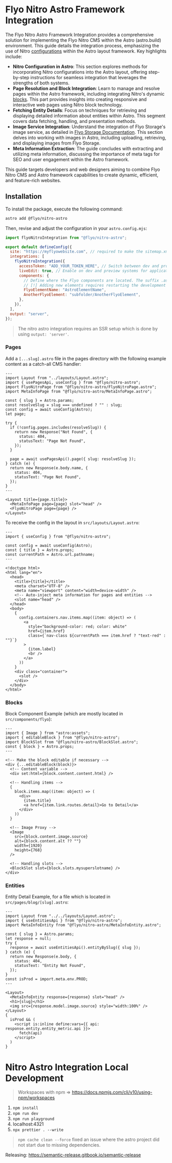 # Flyo Nitro Astro Framework Integration

The Flyo Nitro Astro Framework Integration provides a comprehensive solution for implementing the Flyo Nitro CMS within the Astro (astro.build) environment. This guide details the integration process, emphasizing the use of Nitro [configurations](https://dev.flyo.cloud/dev/nitro/#die-grundlagen-von-nitro) within the Astro layout framework. Key highlights include:

- **Nitro Configuration in Astro**: This section explores methods for incorporating Nitro configurations into the Astro layout, offering step-by-step instructions for seamless integration that leverages the strengths of both systems.
- **Page Resolution and Block Integration**: Learn to manage and resolve pages within the Astro framework, including integrating Nitro's dynamic [blocks](https://dev.flyo.cloud/dev/nitro/block.html). This part provides insights into creating responsive and interactive web pages using Nitro block technology.
- **Fetching Entity Details**: Focus on techniques for retrieving and displaying detailed information about entities within Astro. This segment covers data fetching, handling, and presentation methods.
- **Image Service Integration**: Understand the integration of Flyo Storage's image service, as detailed in [Flyo Storage Documentation](https://dev.flyo.cloud/dev/infos/images.html). This section delves into working with images in Astro, including uploading, retrieving, and displaying images from Flyo Storage.
- **Meta Information Extraction**: The guide concludes with extracting and utilizing meta information, discussing the importance of meta tags for SEO and user engagement within the Astro framework.

This guide targets developers and web designers aiming to combine Flyo Nitro CMS and Astro framework capabilities to create dynamic, efficient, and feature-rich websites.

## Installation

To install the package, execute the following command:

```bash
astro add @flyo/nitro-astro
```

Then, revise and adjust the configuration in your `astro.config.mjs`:

```js
import flyoNitroIntegration from "@flyo/nitro-astro";

export default defineConfig({
  site: "https://myflyowebsite.com", // required to make the sitemap.xml work
  integrations: [
    flyoNitroIntegration({
      accessToken: "ADD_YOUR_TOKEN_HERE", // Switch between dev and prod tokens depending on the environment
      liveEdit: true, // Enable on dev and preview systems for application reloading in the Flyo preview frame upon changes
      components: {
        // Define where the Flyo components are located. The suffix .astro is not required. The object key is the value from Flyo, while the object value is the component in the Astro components folder
        // [!] Adding new elements requires restarting the development process
        FlyoElementName: "AstroElementName",
        AnotherFlyoElement: "subfolder/AnotherFlyoElement",
      },
    }),
  ],
  output: "server",
});
```

> The nitro astro integration requires an SSR setup which is done by using `output: 'server'`.

### Pages

Add a `[...slug].astro` file in the pages directory with the following example content as a catch-all CMS handler:

```astro
---
import Layout from "../layouts/Layout.astro";
import { usePagesApi, useConfig } from "@flyo/nitro-astro";
import FlyoNitroPage from "@flyo/nitro-astro/FlyoNitroPage.astro";
import MetaInfoPage from "@flyo/nitro-astro/MetaInfoPage.astro";

const { slug } = Astro.params;
const resolveSlug = slug === undefined ? "" : slug;
const config = await useConfig(Astro);
let page;

try {
  if (!config.pages.includes(resolveSlug)) {
    return new Response("Not Found", {
      status: 404,
      statusText: "Page Not Found",
    });
  }

  page = await usePagesApi().page({ slug: resolveSlug });
} catch (e) {
  return new Response(e.body.name, {
    status: 404,
    statusText: "Page Not Found",
  });
}
---

<Layout title={page.title}>
  <MetaInfoPage page={page} slot="head" />
  <FlyoNitroPage page={page} />
</Layout>
```

To receive the config in the layout in `src/layouts/Layout.astro`:

```astro
---
import { useConfig } from "@flyo/nitro-astro";

const config = await useConfig(Astro);
const { title } = Astro.props;
const currentPath = Astro.url.pathname;
---

<!doctype html>
<html lang="en">
  <head>
    <title>{title}</title>
    <meta charset="UTF-8" />
    <meta name="viewport" content="width=device-width" />
    <!-- Auto-inject meta information for pages and entities -->
    <slot name="head" />
  </head>
  <body>
    {
      config.containers.nav.items.map((item: object) => (
        <a
          style="background-color: red; color: white"
          href={item.href}
          class={`nav-class ${currentPath === item.href ? "text-red" : ""}`}
        >
          {item.label}
          <br />
        </a>
      ))
    }
    <div class="container">
      <slot />
    </div>
  </body>
</html>
```

### Blocks

Block Component Example (which are mostly located in `src/components/flyo`):

```astro
---
import { Image } from "astro:assets";
import { editableBlock } from "@flyo/nitro-astro";
import BlockSlot from "@flyo/nitro-astro/BlockSlot.astro";
const { block } = Astro.props;
---

<!-- Make the block editable if necessary -->
<div {...editableBlock(block)}>
  <!-- Content variable -->
  <div set:html={block.content.content.html} />

  <!-- Handling items -->
  {
    block.items.map((item: object) => (
      <div>
        {item.title}
        <a href={item.link.routes.detail}>Go to Detail</a>
      </div>
    ))
  }

  <!-- Image Proxy -->
  <Image
    src={block.content.image.source}
    alt={block.content.alt ?? ""}
    width={1920}
    height={768}
  />

  <!-- Handling slots -->
  <BlockSlot slot={block.slots.mysuperslotname} />
</div>
```

### Entities

Entity Detail Example, for a file which is located in `src/pages/blog/[slug].astro`:

```astro
---
import Layout from "../../layouts/Layout.astro";
import { useEntitiesApi } from "@flyo/nitro-astro";
import MetaInfoEntity from "@flyo/nitro-astro/MetaInfoEntity.astro";

const { slug } = Astro.params;
let response = null;
try {
  response = await useEntitiesApi().entityBySlug({ slug });
} catch (e) {
  return new Response(e.body, {
    status: 404,
    statusText: "Entity Not Found",
  });
}
const isProd = import.meta.env.PROD;
---

<Layout>
  <MetaInfoEntity response={response} slot="head" />
  <h1>{slug}</h1>
  <img src={response.model.image.source} style="width:100%" />
</Layout>
{
  isProd && (
    <script is:inline define:vars={{ api: response.entity.entity_metric.api }}>
      fetch(api)
    </script>
  )
}
```

# Nitro Astro Integration Local Development

> Workspaces with npm => https://docs.npmjs.com/cli/v10/using-npm/workspaces

1. `npm install`
2. `npm run dev`
3. `npm run playground`
4. localhost:4321
5. `npx prettier . --write`

> `npm cache clean --force` fixed an issue where the astro project did not start due to missing dependencies.

Releasing: https://semantic-release.gitbook.io/semantic-release
